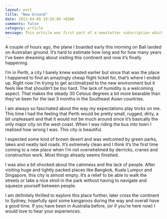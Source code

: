 ```yaml
---
layout: post
title: "New Ground"
date: 2013-04-09 19:26:09 +0200
comments: false
category: article
message: This article was first part of a newsletter subscription which I was publishing when I was out on a world trip in 2013.
---
```


A couple of hours ago, the plane I boarded early this morning on Bali landed on Australian ground. It’s hard to estimate how long and for how many years I’ve been dreaming about visiting this continent and now it’s finally happening. 

I’m in Perth, a city I barely knew existed earlier but since that was the place I happened to find an amazingly cheap flight ticket for, that’s where I ended up. Right now I’m trying to get acclimatized to the new environment but it feels like that shouldn’t be too hard. The lack of humidity is a welcoming aspect. That makes the steady 30 Celsius degrees a bit more bearable than they’ve been for the last 3 months in the Southeast Asian countries.

I am always so fascinated about the way my expectations play tricks on me. This time I had the feeling that Perth would be pretty small, rugged, dirty, a bit unpleasant and that it would not be much around since it’s basically the only major city on the west coast. When I was riding the bus into town I realized how wrong I was. This city is beautiful. 

I expected some kind of brown desert and was welcomed by green parks, lakes and neatly laid roads. It’s extremely clean and I think it’s the first time coming to a new place when I’m not overwhelmed by derricks, cranes and construction work. Most things already seems finished. 

I was also a bit shocked about the calmness and the lack of people. After visiting huge and tightly packed places like Bangkok, Kuala Lumpur and Singapore, this city is almost empty. It’s a relief to be able to walk the streets or take a nice stroll in the park without having to navigate and squeeze yourself between people.

I am definitely thrilled to explore this place further, later cross the continent to Sydney, hopefully spot some kangaroos during the way and overall have a good time. If you have been in Australia before, (or if you’re here now) I would love to hear your experiences.